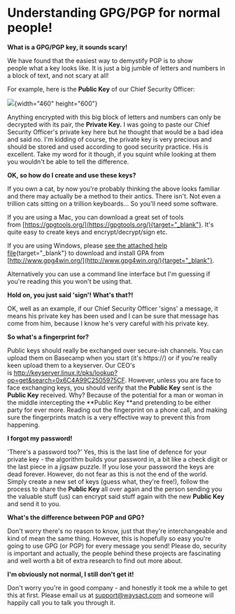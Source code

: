 # Understanding GPG/PGP for normal people!

**What is a GPG/PGP key, it sounds scary!**

We have found that the easiest way to demystify PGP is to show
people what a key looks like. It is just a big jumble of letters and
numbers in a block of text, and not scary at all!

For example, here is the **Public Key** of our Chief Security Officer:

![](https://support.waysact.com/hc/en-us/article_attachments/200909790/Screen_Shot_2014-06-26_at_17.24.13.png){width="460"
height="600"}

Anything encrypted with this big block of letters and numbers can only
be decrypted with its pair, the **Private Key.** I was going to paste
our Chief Security Officer\'s private key here but he thought that would
be a bad idea and said no. I\'m kidding of course, the private key is
very precious and should be stored and used according to good security
practice. His is excellent. Take my word for it though, if you squint
while looking at them you wouldn\'t be able to tell the difference.

**OK, so how do I create and use these keys?**

If you own a cat, by now you\'re probably thinking the above looks
familiar and there may actually be a method to their antics. There
isn\'t. Not even a trillion cats sitting on a trillion keyboards\... So
you\'ll need some software.

If you are using a Mac, you can download a great set of tools
from [https://gpgtools.org/](https://gpgtools.org/){target="_blank"}.
It\'s quite easy to create keys and encrypt/decrypt/sign etc.

If you are using Windows, please [see the attached help
file](https://support.waysact.com/hc/en-us/article_attachments/201325824/GPG_Help.pdf){target="_blank"}
to download and install GPA from
[http://www.gpg4win.org/](http://www.gpg4win.org/){target="_blank"}.

Alternatively you can use a command line interface but I\'m guessing if
you\'re reading this you won\'t be using that.

**Hold on, you just said \'sign\'! What\'s that?!**

OK, well as an example, if our Chief Security Officer \'signs\' a
message, it means his private key has been used and I can be sure that
message has come from him, because I know he\'s very careful with his
private key.

**So what\'s a fingerprint for?**

Public keys should really be exchanged over secure-ish channels. You can
upload them on Basecamp when you start (it\'s https://) or if you\'re
really keen upload them to a keyserver. Our CEO\'s
is http://keyserver.linux.it/pks/lookup?op=get&search=0x6C4A99C2505975CF.
However, unless you are face to face exchanging keys, you should verify
that the **Public Key** sent is the **Public Key** received. Why?
Because of the potential for a man or woman in the middle intercepting
the **Public Key **and pretending to be either party for ever more.
Reading out the fingerprint on a phone call, and making sure the
fingerprints match is a very effective way to prevent this from
happening.

**I forgot my password!**

\'There\'s a password too?\' Yes, this is the last line of defence for
your private key - the algorithm builds your password in, a bit like a
check digit or the last piece in a jigsaw puzzle. If you lose your
password the keys are dead forever. However, do not fear as this is not
the end of the world. Simply create a new set of keys (guess what,
they\'re free!), follow the process to share the **Public Key** all over
again and the person sending you the valuable stuff (us) can encrypt
said stuff again with the new **Public Key** and send it to you.

**What\'s the difference between PGP and GPG?**

Don\'t worry there\'s no reason to know, just that they\'re
interchangeable and kind of mean the same thing. However, this is
hopefully so easy you\'re going to use GPG (or PGP) for every message
you send! Please do, security is important and actually, the people
behind these projects are fascinating and well worth a bit of extra
research to find out more about.

**I\'m obviously not normal, I still don\'t get it!**

Don\'t worry you\'re in good company - and honestly it took me a while
to get this at first. Please email us at support@waysact.com and someone
will happily call you to talk you through it.

 
